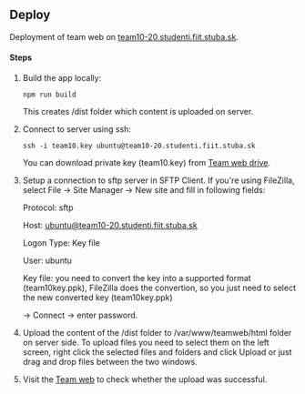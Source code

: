 
## Deploy
Deployment of team web on [team10-20.studenti.fiit.stuba.sk](team10-20.studenti.fiit.stuba.sk).

#### Steps
1. Build the app locally:

	```shell script
	npm run build
	```
	This creates /dist folder which content is uploaded on server. 

1. Connect to server using ssh:

	```shell script
	ssh -i team10.key ubuntu@team10-20.studenti.fiit.stuba.sk
	```
	You can download private key (team10.key) from [Team web drive](https://drive.google.com/drive/folders/1_2V0B3b30o_aSnExcWm1lQqQ4STs3GjO).

1. Setup a connection to sftp server in SFTP Client. If you're using FileZilla, select File -> Site Manager -> New site and fill in following fields:

    Protocol: sftp

    Host: ubuntu@team10-20.studenti.fiit.stuba.sk

	Logon Type: Key file
    
	User: ubuntu
    
	Key file: you need to convert the key into a supported format (team10key.ppk), FileZilla does the convertion, so you just need to select the new converted key (team10key.ppk)
    
	-> Connect -> enter password.

1. Upload the content of the /dist folder to /var/www/teamweb/html folder on server side. To upload files you need to select them on the left screen, right click the selected files and folders and click Upload or just drag and drop files between the two windows.

1. Visit the [Team web](https://team10-20.studenti.fiit.stuba.sk) to check whether the upload was successful.

